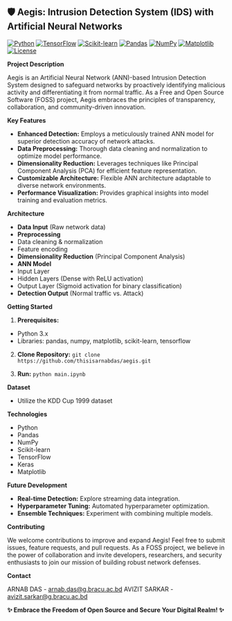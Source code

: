 ## 🛡️ Aegis: Intrusion Detection System (IDS) with Artificial Neural Networks

[![Python](https://img.shields.io/badge/Python-3.7%2B-brightgreen.svg)](https://www.python.org/)
[![TensorFlow](https://img.shields.io/badge/TensorFlow-2.4.1-FF6F00.svg)](https://www.tensorflow.org/)
[![Scikit-learn](https://img.shields.io/badge/Scikit--learn-0.24.1-F7931E.svg)](https://scikit-learn.org/)
[![Pandas](https://img.shields.io/badge/Pandas-1.2.4-150458.svg)](https://pandas.pydata.org/)
[![NumPy](https://img.shields.io/badge/NumPy-1.20.2-013243.svg)](https://numpy.org/)
[![Matplotlib](https://img.shields.io/badge/Matplotlib-3.4.2-brightgreen.svg)](https://matplotlib.org/)
[![License](https://img.shields.io/badge/License-GPL%20v3-blue.svg)](https://www.gnu.org/licenses/gpl-3.0)

**Project Description**

Aegis is an Artificial Neural Network (ANN)-based Intrusion Detection System designed to safeguard networks by proactively identifying malicious activity and differentiating it from normal traffic. As a Free and Open Source Software (FOSS) project, Aegis embraces the principles of transparency, collaboration, and community-driven innovation.

**Key Features**

- **Enhanced Detection:** Employs a meticulously trained ANN model for superior detection accuracy of network attacks.
- **Data Preprocessing:** Thorough data cleaning and normalization to optimize model performance.
- **Dimensionality Reduction:** Leverages techniques like Principal Component Analysis (PCA) for efficient feature representation.
- **Customizable Architecture:** Flexible ANN architecture adaptable to diverse network environments.
- **Performance Visualization:** Provides graphical insights into model training and evaluation metrics.

**Architecture**

- **Data Input** (Raw network data)
- **Preprocessing**
 - Data cleaning & normalization
 - Feature encoding
- **Dimensionality Reduction** (Principal Component Analysis)
- **ANN Model**
 - Input Layer
 - Hidden Layers (Dense with ReLU activation)
 - Output Layer (Sigmoid activation for binary classification)
- **Detection Output** (Normal traffic vs. Attack)

**Getting Started**

1. **Prerequisites:**
  - Python 3.x
  - Libraries: pandas, numpy, matplotlib, scikit-learn, tensorflow

2. **Clone Repository:** `git clone https://github.com/thisisarnabdas/aegis.git`

3. **Run:** `python main.ipynb`

**Dataset**

- Utilize the KDD Cup 1999 dataset 

**Technologies**

- Python
- Pandas
- NumPy
- Scikit-learn
- TensorFlow
- Keras
- Matplotlib

**Future Development**

- **Real-time Detection:** Explore streaming data integration.
- **Hyperparameter Tuning:** Automated hyperparameter optimization.
- **Ensemble Techniques:** Experiment with combining multiple models.

**Contributing**

We welcome contributions to improve and expand Aegis! Feel free to submit issues, feature requests, and pull requests. As a FOSS project, we believe in the power of collaboration and invite developers, researchers, and security enthusiasts to join our mission of building robust network defenses.

**Contact**

ARNAB DAS - arnab.das@g.bracu.ac.bd
AVIZIT SARKAR - avizit.sarkar@g.bracu.ac.bd

**✨ Embrace the Freedom of Open Source and Secure Your Digital Realm! ✨**
